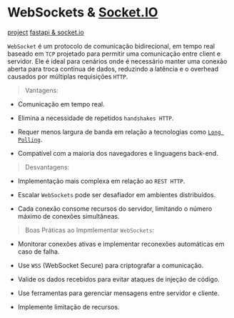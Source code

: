 # WebSockets & [Socket.IO](https://socket.io/docs/v4/)

[project](/basic-applications/socketio)
[fastapi & socket.io](https://github.com/pyropy/fastapi-socketio)

`WebSocket` é um protocolo de comunicação bidirecional, em tempo real baseado em `TCP`
projetado para permitir uma comunicação entre client e servidor. Ele é ideal para cenários onde é necessário manter uma conexão aberta para troca contínua de dados, reduzindo a latência e o overhead
causados por múltiplas requisições `HTTP`.

> Vantagens:

- Comunicação em tempo real.

- Elimina a necessidade de repetidos `handshakes HTTP`.

- Requer menos largura de banda em relação a tecnologias como [`Long Polling`](https://dev.to/brinobruno/.real-time-web-communication-longshort-polling-websockets-and-sse-explained-nextjs-code-1l43).

- Compatível com a maioria dos navegadores e linguagens back-end.

> Desvantagens: 

- Implementação mais complexa em relação ao `REST HTTP`.

- Escalar `WebSockets` pode ser desafiador em ambientes distribuídos.

- Cada conexão consome recursos do servidor, limitando o número máximo de conexões simultâneas.


> Boas Práticas ao Impmlementar `WebSockets`:

- Monitorar conexões ativas e implementar reconexões automáticas em caso de falha.

- Use `WSS` (WebSocket Secure) para criptografar a comunicação.

- Valide os dados recebidos para evitar ataques de injeção de código.

- Use ferramentas para gerenciar mensagens entre servidor e cliente.

- Implemente limitação de recursos.

